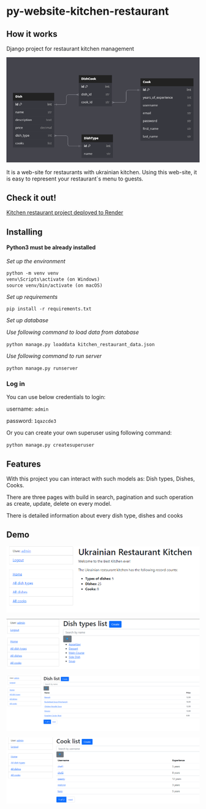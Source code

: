 # py-website-kitchen-restaurant 
## How it works
Django project for restaurant kitchen management

![img_1.png](images/diagram.png)

It is a web-site for restaurants with ukrainian kitchen.
Using this web-site, it is easy to represent your restaurant`s menu to guests.

## Check it out!

[Kitchen restaurant project deployed to Render](https://kitchen-restaurant.onrender.com)

## Installing
#### Python3 must be already installed

_Set up the environment_

```
python -m venv venv
venv\Scripts\activate (on Windows)
source venv/bin/activate (on macOS)
```
_Set up requirements_
```
pip install -r requirements.txt
```
_Set up database_

_Use following command to load data from database_ 

`python manage.py loaddata kitchen_restaurant_data.json`

_Use following command to run server_

`python manage.py runserver`

### Log in
You can use below credentials to login:

username: `admin`

password: `1qazcde3`

Or you can create your own superuser using following command:

`python manage.py createsuperuser`

## Features

With this project you can interact with such models as: Dish types, Dishes, Cooks.

There are three pages with build in search, pagination and such operation as create, update, delete on every model.

There is detailed information about every dish type, dishes and cooks


## Demo
![img.png](images/home_page.png)


![dish_types.png](images%2Fdish_types.png)


![img_3.png](images/dish_list.png)


![img_4.png](images/cook_page.png)

